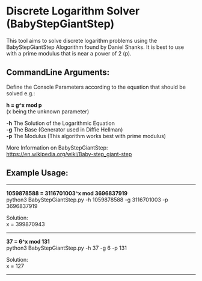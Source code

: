 # Discrete Logarithm Solver (BabyStepGiantStep)
This tool aims to solve discrete logarithm problems using the BabyStepGiantStep Alogorithm found by Daniel Shanks.
It is best to use with a prime modulus that is near a power of 2 (p).

## CommandLine Arguments:
Define the Console Parameters according to the equation that should be solved e.g.:  

  __h = g^x mod p__  
  (x being the unknown parameter)    
  
  **-h** The Solution of the Logarithmic Equation   
  **-g** The Base (Generator used in Diffie Hellman)  
  **-p** The Modulus (This algorithm works best with prime modulus)  
    
  More Information on BabyStepGiantStep:  
  https://en.wikipedia.org/wiki/Baby-step_giant-step
  
## Example Usage:
----------------------------------

__1059878588 = 3116701003^x mod 3696837919__  
python3 BabyStepGiantStep.py -h 1059878588 -g 3116701003 -p 3696837919  
  
Solution:   
x = 399870943

----------------------------------
  
__37 = 6^x mod 131__  
python3 BabyStepGiantStep.py -h 37 -g 6 -p 131  
  
Solution:   
x = 127  

----------------------------------

